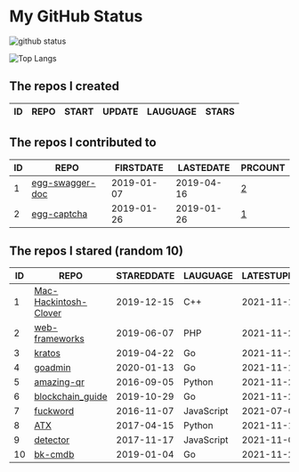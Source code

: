 # My GitHub Status

<img src="https://github-readme-stats-1.yihong0618.vercel.app/api?username=jc-lathander&show_icons=true&&&hide_title=true&count_private=true" alt="github status" />

![Top Langs](https://github-readme-stats-1.yihong0618.vercel.app/api/top-langs/?username=jc-lathander&layout=compact)

<!--START_SECTION:my_github-->
## The repos I created
| ID | REPO | START | UPDATE | LAUGUAGE | STARS |
|----|------|-------|--------|----------|-------|

## The repos I contributed to
| ID |                                REPO                                | FIRSTDATE  | LASTEDATE  |                                          PRCOUNT                                           |
|----|--------------------------------------------------------------------|------------|------------|--------------------------------------------------------------------------------------------|
|  1 | [egg-swagger-doc](https://github.com/Yanshijie-EL/egg-swagger-doc) | 2019-01-07 | 2019-04-16 | [2](https://github.com/Yanshijie-EL/egg-swagger-doc/pulls?q=is%3Apr+author%3Ajc-lathander) |
|  2 | [egg-captcha](https://github.com/Raoul1996/egg-captcha)            | 2019-01-26 | 2019-01-26 | [1](https://github.com/Raoul1996/egg-captcha/pulls?q=is%3Apr+author%3Ajc-lathander)        |

## The repos I stared (random 10)
| ID |                                  REPO                                   | STAREDDATE |  LAUGUAGE  | LATESTUPDATE |
|----|-------------------------------------------------------------------------|------------|------------|--------------|
|  1 | [Mac-Hackintosh-Clover](https://github.com/Beipy/Mac-Hackintosh-Clover) | 2019-12-15 | C++        | 2021-11-19   |
|  2 | [web-frameworks](https://github.com/the-benchmarker/web-frameworks)     | 2019-06-07 | PHP        | 2021-11-20   |
|  3 | [kratos](https://github.com/go-kratos/kratos)                           | 2019-04-22 | Go         | 2021-11-20   |
|  4 | [goadmin](https://github.com/CrazyRocks/goadmin)                        | 2020-01-13 | Go         | 2021-11-14   |
|  5 | [amazing-qr](https://github.com/x-hw/amazing-qr)                        | 2016-09-05 | Python     | 2021-11-20   |
|  6 | [blockchain_guide](https://github.com/yeasy/blockchain_guide)           | 2019-10-29 | Go         | 2021-11-20   |
|  7 | [fuckword](https://github.com/NextZeus/fuckword)                        | 2016-11-07 | JavaScript | 2021-07-01   |
|  8 | [ATX](https://github.com/NetEaseGame/ATX)                               | 2017-04-15 | Python     | 2021-11-18   |
|  9 | [detector](https://github.com/hotoo/detector)                           | 2017-11-17 | JavaScript | 2021-11-07   |
| 10 | [bk-cmdb](https://github.com/Tencent/bk-cmdb)                           | 2019-01-04 | Go         | 2021-11-20   |

<!--END_SECTION:my_github-->
